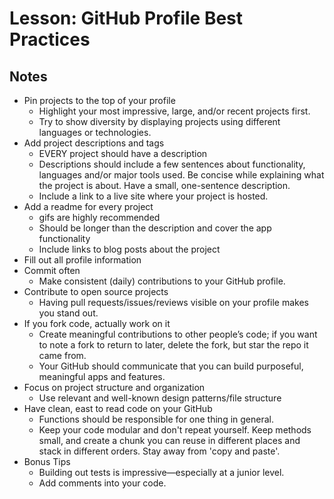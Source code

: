 # Lesson: GitHub Profile Best Practices

## Notes

- Pin projects to the top of your profile
  - Highlight your most impressive, large, and/or recent projects first.
  - Try to show diversity by displaying projects using different languages or technologies.
- Add project descriptions and tags
  - EVERY project should have a description
  - Descriptions should include a few sentences about functionality, languages and/or major tools used. Be concise while explaining what the project is about. Have a small, one-sentence description.
  - Include a link to a live site where your project is hosted.
- Add a readme for every project
  - gifs are highly recommended
  - Should be longer than the description and cover the app functionality
  - Include links to blog posts about the project
- Fill out all profile information
- Commit often
  - Make consistent (daily) contributions to your GitHub profile.
- Contribute to open source projects
  - Having pull requests/issues/reviews visible on your profile makes you stand out.
- If you fork code, actually work on it
  - Create meaningful contributions to other people’s code; if you want to note a fork to return to later, delete the fork, but star the repo it came from.
  - Your GitHub should communicate that you can build purposeful, meaningful apps and features.
- Focus on project structure and organization
  - Use relevant and well-known design patterns/file structure
- Have clean, east to read code on your GitHub
  - Functions should be responsible for one thing in general.
  - Keep your code modular and don't repeat yourself. Keep methods small, and create a chunk you can reuse in different places and stack in different orders. Stay away from 'copy and paste'.
- Bonus Tips
  - Building out tests is impressive—especially at a junior level.
  - Add comments into your code.
